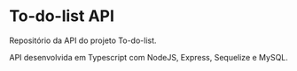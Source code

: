 # To-do-list API

Repositório da API do projeto To-do-list.

API desenvolvida em Typescript com NodeJS, Express, Sequelize e MySQL.
